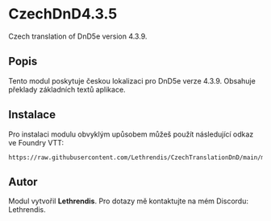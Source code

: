 
# CzechDnD4.3.5

Czech translation of DnD5e version 4.3.9.

## Popis
Tento modul poskytuje českou lokalizaci pro DnD5e verze 4.3.9. Obsahuje překlady základních textů aplikace.

## Instalace
Pro instalaci modulu obvyklým upůsobem můžeš použít následující odkaz ve Foundry VTT:

```
https://raw.githubusercontent.com/Lethrendis/CzechTranslationDnD/main/module.json
```

## Autor
Modul vytvořil **Lethrendis**. Pro dotazy mě kontaktujte na mém Discordu: Lethrendis.
